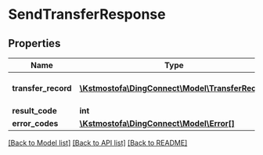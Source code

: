 # SendTransferResponse

## Properties
Name | Type | Description | Notes
------------ | ------------- | ------------- | -------------
**transfer_record** | [**\Kstmostofa\DingConnect\Model\TransferRecord**](TransferRecord.md) | The result of SendTransfer call | [optional] 
**result_code** | **int** |  | 
**error_codes** | [**\Kstmostofa\DingConnect\Model\Error[]**](Error.md) |  | 

[[Back to Model list]](../README.md#documentation-for-models) [[Back to API list]](../README.md#documentation-for-api-endpoints) [[Back to README]](../README.md)


